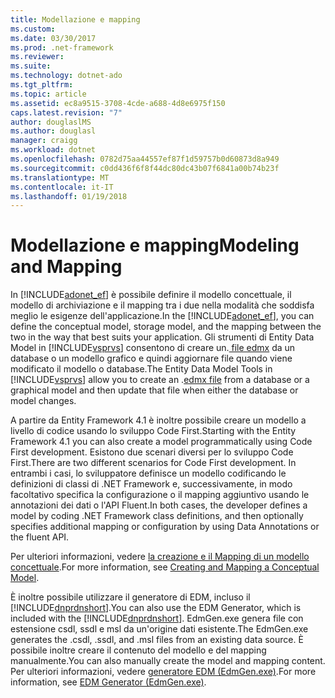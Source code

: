 ```yaml
---
title: Modellazione e mapping
ms.custom: 
ms.date: 03/30/2017
ms.prod: .net-framework
ms.reviewer: 
ms.suite: 
ms.technology: dotnet-ado
ms.tgt_pltfrm: 
ms.topic: article
ms.assetid: ec8a9515-3708-4cde-a688-4d8e6975f150
caps.latest.revision: "7"
author: douglaslMS
ms.author: douglasl
manager: craigg
ms.workload: dotnet
ms.openlocfilehash: 0782d75aa44557ef87f1d59757b0d60873d8a949
ms.sourcegitcommit: c0dd436f6f8f44dc80dc43b07f6841a00b74b23f
ms.translationtype: MT
ms.contentlocale: it-IT
ms.lasthandoff: 01/19/2018
---
```

# <a name="modeling-and-mapping"></a><span data-ttu-id="668c2-102">Modellazione e mapping</span><span class="sxs-lookup"><span data-stu-id="668c2-102">Modeling and Mapping</span></span>
<span data-ttu-id="668c2-103">In [!INCLUDE[adonet_ef](../../../../../includes/adonet-ef-md.md)] è possibile definire il modello concettuale, il modello di archiviazione e il mapping tra i due nella modalità che soddisfa meglio le esigenze dell'applicazione.</span><span class="sxs-lookup"><span data-stu-id="668c2-103">In the [!INCLUDE[adonet_ef](../../../../../includes/adonet-ef-md.md)], you can define the conceptual model, storage model, and the mapping between the two in the way that best suits your application.</span></span> <span data-ttu-id="668c2-104">Gli strumenti di Entity Data Model in [!INCLUDE[vsprvs](../../../../../includes/vsprvs-md.md)] consentono di creare un.[ file edmx](http://msdn.microsoft.com/library/f4c8e7ce-1db6-417e-9759-15f8b55155d4) da un database o un modello grafico e quindi aggiornare file quando viene modificato il modello o database.</span><span class="sxs-lookup"><span data-stu-id="668c2-104">The Entity Data Model Tools in [!INCLUDE[vsprvs](../../../../../includes/vsprvs-md.md)] allow you to create an .[edmx file](http://msdn.microsoft.com/library/f4c8e7ce-1db6-417e-9759-15f8b55155d4) from a database or a graphical model and then update that file when either the database or model changes.</span></span>  
  
 <span data-ttu-id="668c2-105">A partire da Entity Framework 4.1 è inoltre possibile creare un modello a livello di codice usando lo sviluppo Code First.</span><span class="sxs-lookup"><span data-stu-id="668c2-105">Starting with the Entity Framework 4.1 you can also create a model programmatically using Code First development.</span></span> <span data-ttu-id="668c2-106">Esistono due scenari diversi per lo sviluppo Code First.</span><span class="sxs-lookup"><span data-stu-id="668c2-106">There are two different scenarios for Code First development.</span></span> <span data-ttu-id="668c2-107">In entrambi i casi, lo sviluppatore definisce un modello codificando le definizioni di classi di .NET Framework e, successivamente, in modo facoltativo specifica la configurazione o il mapping aggiuntivo usando le annotazioni dei dati o l'API Fluent.</span><span class="sxs-lookup"><span data-stu-id="668c2-107">In both cases, the developer defines a model by coding .NET Framework class definitions, and then optionally specifies additional mapping or configuration by using Data Annotations or the fluent API.</span></span>  
  
 <span data-ttu-id="668c2-108">Per ulteriori informazioni, vedere [la creazione e il Mapping di un modello concettuale](http://go.microsoft.com/fwlink/?LinkId=235016).</span><span class="sxs-lookup"><span data-stu-id="668c2-108">For more information, see [Creating and Mapping a Conceptual Model](http://go.microsoft.com/fwlink/?LinkId=235016).</span></span>  
  
 <span data-ttu-id="668c2-109">È inoltre possibile utilizzare il generatore di EDM, incluso il [!INCLUDE[dnprdnshort](../../../../../includes/dnprdnshort-md.md)].</span><span class="sxs-lookup"><span data-stu-id="668c2-109">You can also use the EDM Generator, which is included with the [!INCLUDE[dnprdnshort](../../../../../includes/dnprdnshort-md.md)].</span></span> <span data-ttu-id="668c2-110">EdmGen.exe genera file con estensione csdl, ssdl e msl da un'origine dati esistente.</span><span class="sxs-lookup"><span data-stu-id="668c2-110">The EdmGen.exe generates the .csdl, .ssdl, and .msl files from an existing data source.</span></span> <span data-ttu-id="668c2-111">È possibile inoltre creare il contenuto del modello e del mapping manualmente.</span><span class="sxs-lookup"><span data-stu-id="668c2-111">You can also manually create the model and mapping content.</span></span> <span data-ttu-id="668c2-112">Per ulteriori informazioni, vedere [generatore EDM (EdmGen.exe)](../../../../../docs/framework/data/adonet/ef/edm-generator-edmgen-exe.md).</span><span class="sxs-lookup"><span data-stu-id="668c2-112">For more information, see [EDM Generator (EdmGen.exe)](../../../../../docs/framework/data/adonet/ef/edm-generator-edmgen-exe.md).</span></span>

